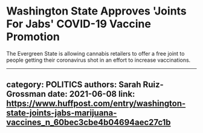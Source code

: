# Washington State Approves 'Joints For Jabs' COVID-19 Vaccine Promotion

The Evergreen State is allowing cannabis retailers to offer a free joint to people getting their coronavirus shot in an effort to increase vaccinations.

---
category: POLITICS
authors: Sarah Ruiz-Grossman
date: 2021-06-08
link: https://www.huffpost.com/entry/washington-state-joints-jabs-marijuana-vaccines_n_60bec3cbe4b04694aec27c1b
---
